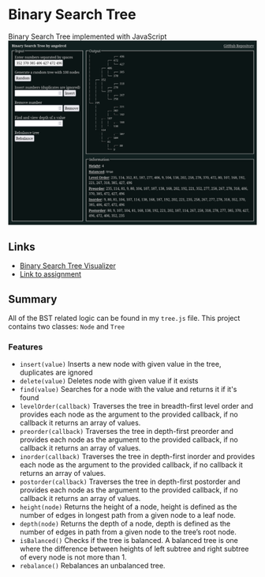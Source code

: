 # Binary Search Tree
Binary Search Tree implemented with JavaScript
![Screenshot of the visualizer](./readme-assets/Screenshot.png)

## Links
- [Binary Search Tree Visualizer](https://angelrcd.github.io/odin-binary-search-tree/)
- [Link to assignment](https://www.theodinproject.com/lessons/javascript-binary-search-trees)

## Summary
All of the BST related logic can be found in my `tree.js` file. This project contains two classes: `Node` and `Tree`

### Features
- `insert(value)` Inserts a new node with given value in the tree, duplicates are ignored
- `delete(value)` Deletes node with given value if it exists
- `find(value)` Searches for a node with the value and returns it if it's found
- `levelOrder(callback)` Traverses the tree in breadth-first level order and provides each node as the argument to the provided callback, if no callback it returns an array of values.
- `preorder(callback)` Traverses the tree in depth-first preorder and provides each node as the argument to the provided callback, if no callback it returns an array of values.
- `inorder(callback)` Traverses the tree in depth-first inorder and provides each node as the argument to the provided callback, if no callback it returns an array of values.
- `postorder(callback)` Traverses the tree in depth-first postorder and provides each node as the argument to the provided callback, if no callback it returns an array of values.
- `height(node)` Returns the height of a node, height is defined as the number of edges in longest path from a given node to a leaf node.
- `depth(node)` Returns the depth of a node, depth is defined as the number of edges in path from a given node to the tree’s root node.
- `isBalanced()` Checks if the tree is balanced. A balanced tree is one where the difference between heights of left subtree and right subtree of every node is not more than 1.
- `rebalance()` Rebalances an unbalanced tree.
